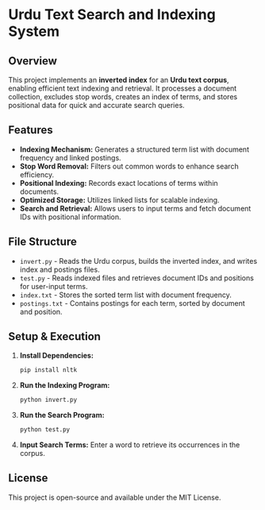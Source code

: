 # Urdu Text Search and Indexing System

## Overview
This project implements an **inverted index** for an **Urdu text corpus**, enabling efficient text indexing and retrieval. It processes a document collection, excludes stop words, creates an index of terms, and stores positional data for quick and accurate search queries.

## Features
- **Indexing Mechanism:** Generates a structured term list with document frequency and linked postings.
- **Stop Word Removal:** Filters out common words to enhance search efficiency.
- **Positional Indexing:** Records exact locations of terms within documents.
- **Optimized Storage:** Utilizes linked lists for scalable indexing.
- **Search and Retrieval:** Allows users to input terms and fetch document IDs with positional information.

## File Structure
- `invert.py` - Reads the Urdu corpus, builds the inverted index, and writes index and postings files.
- `test.py` - Reads indexed files and retrieves document IDs and positions for user-input terms.
- `index.txt` - Stores the sorted term list with document frequency.
- `postings.txt` - Contains postings for each term, sorted by document and position.

## Setup & Execution
1. **Install Dependencies:**
   ```sh
   pip install nltk
   ```
2. **Run the Indexing Program:**
   ```sh
   python invert.py
   ```
3. **Run the Search Program:**
   ```sh
   python test.py
   ```
4. **Input Search Terms:** Enter a word to retrieve its occurrences in the corpus.

## License
This project is open-source and available under the MIT License.

